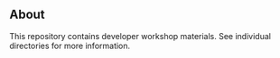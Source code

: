 ## About
This repository contains developer workshop materials.  See individual directories for more information.